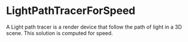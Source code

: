 # LightPathTracerForSpeed
A Light path tracer is a render device that follow the path of light in a 3D scene. This solution is computed for speed.
